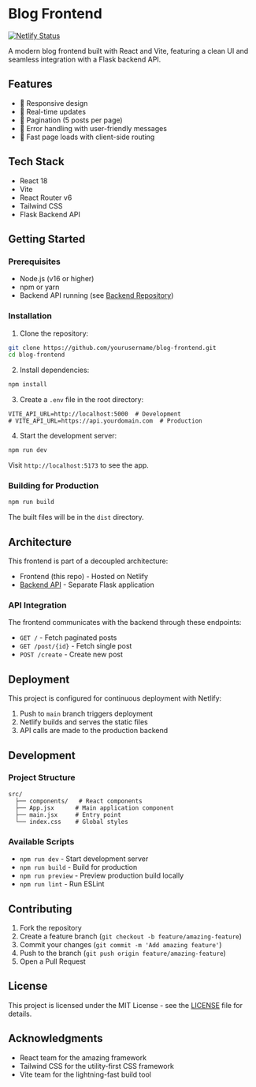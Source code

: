 # Blog Frontend

[![Netlify Status](https://api.netlify.com/api/v1/badges/9f347129-4a4c-4b3e-943a-ec1f2cc5f51f/deploy-status)](https://app.netlify.com/sites/preeminent-marigold-b962cc/deploys)

A modern blog frontend built with React and Vite, featuring a clean UI and seamless integration with a Flask backend API.

## Features

- 📱 Responsive design
- 🔄 Real-time updates
- 📖 Pagination (5 posts per page)
- 🎯 Error handling with user-friendly messages
- 🚀 Fast page loads with client-side routing

## Tech Stack

- React 18
- Vite
- React Router v6
- Tailwind CSS
- Flask Backend API

## Getting Started

### Prerequisites

- Node.js (v16 or higher)
- npm or yarn
- Backend API running (see [Backend Repository](link-to-backend-repo))

### Installation

1. Clone the repository:
```bash
git clone https://github.com/yourusername/blog-frontend.git
cd blog-frontend
```

2. Install dependencies:
```bash
npm install
```

3. Create a `.env` file in the root directory:
```env
VITE_API_URL=http://localhost:5000  # Development
# VITE_API_URL=https://api.yourdomain.com  # Production
```

4. Start the development server:
```bash
npm run dev
```

Visit `http://localhost:5173` to see the app.

### Building for Production

```bash
npm run build
```

The built files will be in the `dist` directory.

## Architecture

This frontend is part of a decoupled architecture:

- Frontend (this repo) - Hosted on Netlify
- [Backend API](link-to-backend-repo) - Separate Flask application

### API Integration

The frontend communicates with the backend through these endpoints:

- `GET /` - Fetch paginated posts
- `GET /post/{id}` - Fetch single post
- `POST /create` - Create new post

## Deployment

This project is configured for continuous deployment with Netlify:

1. Push to `main` branch triggers deployment
2. Netlify builds and serves the static files
3. API calls are made to the production backend

## Development

### Project Structure

```
src/
  ├── components/   # React components
  ├── App.jsx      # Main application component
  ├── main.jsx     # Entry point
  └── index.css    # Global styles
```

### Available Scripts

- `npm run dev` - Start development server
- `npm run build` - Build for production
- `npm run preview` - Preview production build locally
- `npm run lint` - Run ESLint

## Contributing

1. Fork the repository
2. Create a feature branch (`git checkout -b feature/amazing-feature`)
3. Commit your changes (`git commit -m 'Add amazing feature'`)
4. Push to the branch (`git push origin feature/amazing-feature`)
5. Open a Pull Request

## License

This project is licensed under the MIT License - see the [LICENSE](LICENSE) file for details.

## Acknowledgments

- React team for the amazing framework
- Tailwind CSS for the utility-first CSS framework
- Vite team for the lightning-fast build tool